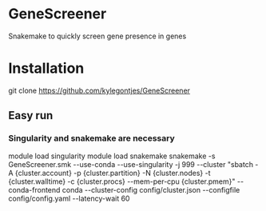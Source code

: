 # GeneScreener
Snakemake to quickly screen gene presence in genes 

# Installation
git clone https://github.com/kylegontjes/GeneScreener

## Easy run
### Singularity and snakemake are necessary 
module load singularity
module load snakemake
snakemake -s GeneScreener.smk --use-conda --use-singularity -j 999 --cluster "sbatch -A {cluster.account} -p {cluster.partition} -N {cluster.nodes} -t {cluster.walltime} -c {cluster.procs} --mem-per-cpu {cluster.pmem}" --conda-frontend conda --cluster-config config/cluster.json --configfile config/config.yaml --latency-wait 60
